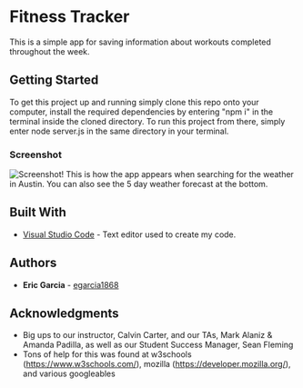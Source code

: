 # Fitness Tracker

This is a simple app for saving information about workouts completed throughout the week.

## Getting Started

To get this project up and running simply clone this repo onto your computer, install the required dependencies by entering "npm i" in the terminal inside the cloned directory.  To run this project from there, simply enter node server.js in the same directory in your terminal.

### Screenshot

![Screenshot!](/assets/images/fitness-chart.png?raw=true "Screenshot of how the weather displays")
This is how the app appears when searching for the weather in Austin.  You can also see the 5 day weather forecast at the bottom.

## Built With

* [Visual Studio Code](https://code.visualstudio.com/) - Text editor used to create my code.

## Authors

* **Eric Garcia** - [egarcia1868](https://github.com/egarcia1868)

## Acknowledgments

* Big ups to our instructor, Calvin Carter, and our TAs, Mark Alaniz & Amanda Padilla, as well as our Student Success Manager, Sean Fleming
* Tons of help for this was found at w3schools (https://www.w3schools.com/), mozilla (https://developer.mozilla.org/), and various googleables